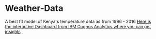 # Weather-Data
A best fit model of Kenya's temperature data as from 1996 - 2016
[Here is the interactive Dashboard from IBM Cognos Analytics where you can get insights](https://us3.ca.analytics.ibm.com/bi/?perspective=dashboard&pathRef=.my_folders%2FKenya%2BWeather%2BData&action=view&mode=dashboard&subView=model0000018d16835aa5_00000002)
